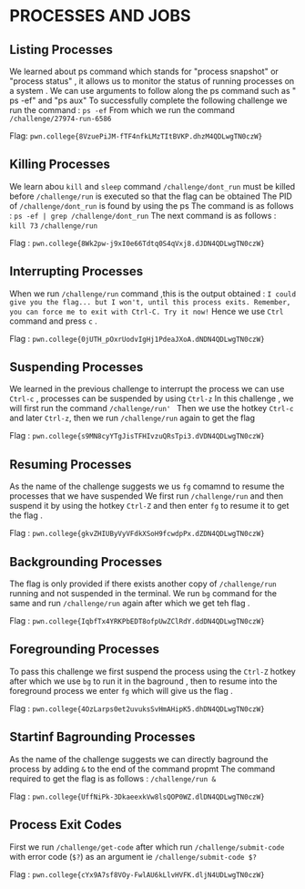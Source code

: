 # PROCESSES AND JOBS 


## Listing Processes

We learned about ps command which stands for "process snapshot" or "process status" , it allows us to monitor the status of running processes on a system . We can use arguments to follow
along the ps command such as " ps -ef" and "ps aux"
To successfully complete the following challenge we run the command : 
`ps -ef`
From which we run the command `/challenge/27974-run-6586` 

Flag: `pwn.college{8VzuePiJM-fTF4nfkLMzTItBVKP.dhzM4QDLwgTN0czW}`


## Killing Processes

We learn abou `kill` and `sleep` command 
`/challenge/dont_run` must be killed before `/challenge/run` is executed so that the flag can be obtained 
The PID of `/challenge/dont_run` is found by using the ps
The command is as follows : `ps -ef | grep /challenge/dont_run`
The next command is as follows : 
` kill 73`
`/challenge/run`

Flag : `pwn.college{8Wk2pw-j9xI0e66Tdtq0S4qVxj8.dJDN4QDLwgTN0czW}`

## Interrupting Processes

When we run `/challenge/run` command ,this is the output obtained :
`I could give you the flag... but I won't, until this process exits. Remember, 
you can force me to exit with Ctrl-C. Try it now!`
Hence we use `Ctrl` command and press `c` .

Flag : `pwn.college{0jUTH_pOxrUodvIgHj1PdeaJXoA.dNDN4QDLwgTN0czW}`

## Suspending Processes

We learned in the previous challenge to interrupt the process we can use `Ctrl-c` , processes can be suspended by using `Ctrl-z`
In this challenge , we will first run the command `/challenge/run' `
Then we use the hotkey `Ctrl-c` and later `Ctrl-z`, then we run `/challenge/run` again to get the flag

Flag : `pwn.college{s9MN8cyYTgJisTFHIvzuQRsTpi3.dVDN4QDLwgTN0czW}`

## Resuming Processes

As the name of the challenge suggests we us `fg` comamnd to resume the processes that we have suspended 
We first run `/challenge/run` and then suspend it by using the hotkey `Ctrl-Z` and then enter `fg` to resume it to get the flag .

Flag : `pwn.college{gkvZHIUByVyVFdkXSoH9fcwdpPx.dZDN4QDLwgTN0czW}`

## Backgrounding Processes

The flag is only provided if there exists another copy of `/challenge/run` running and not suspended in the terminal. 
We run `bg` command for the same and run `/challenge/run` again after which we get teh flag .

Flag : `pwn.college{IqbfTx4YRKPbEDT8ofpUwZClRdY.ddDN4QDLwgTN0czW}`

## Foregrounding Processes

To pass this challenge we first suspend the process using the `Ctrl-Z` hotkey after which we use `bg` to run it in the baground ,
then to resume into the foreground process we enter `fg` which will give us the flag .

Flag : `pwn.college{4OzLarps0et2uvuksSvHmAHipK5.dhDN4QDLwgTN0czW}`

## Startinf Bagrounding Processes

As the name of the challenge suggests we can directly baground the process by adding `&` to the end of the command propmt 
The command required to get the flag is as follows : `/challenge/run &`

Flag : `pwn.college{UffNiPk-3DkaeexkVw8lsQOP0WZ.dlDN4QDLwgTN0czW}`

## Process Exit Codes

First we run `/challenge/get-code` after which run `/challenge/submit-code` with error code (`$?`) as an argument ie `/challenge/submit-code $?`

Flag : `pwn.college{cYx9A7sf8VOy-FwlAU6kLlvHVFK.dljN4UDLwgTN0czW}`
